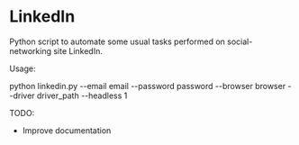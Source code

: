 # LinkedIn

Python script to automate some usual tasks performed on social-networking site LinkedIn.

Usage:

python linkedin.py --email email --password password --browser browser --driver driver_path --headless 1

TODO:

* Improve documentation 